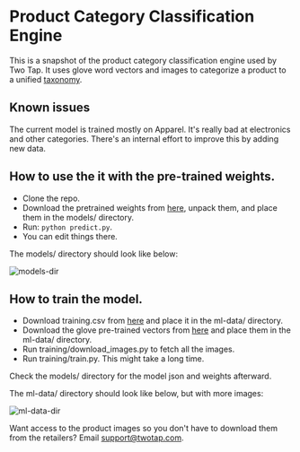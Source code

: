 # Product Category Classification Engine

This is a snapshot of the product category classification engine used by Two Tap. It uses glove word vectors and images to categorize a product to a unified [taxonomy](https://api.twotap.com/v1.0/product/taxonomy).

## Known issues

The current model is trained mostly on Apparel. It's really bad at electronics and other categories. There's an internal effort to improve this by adding new data.

## How to use the it with the pre-trained weights.

* Clone the repo.
* Download the pretrained weights from [here](https://twotapml.blob.core.windows.net/tt-product-classification/08012017/categories/models.tar.gz), unpack them, and place them in the models/ directory.
* Run: ```python predict.py```.
* You can edit things there.

The models/ directory should look like below:

![models-dir](http://i.imgur.com/n0i2Pst.png)


## How to train the model.

* Download training.csv from [here](https://twotapml.blob.core.windows.net/tt-product-classification/08012017/categories/training_data.csv.gz) and place it in the ml-data/ directory.
* Download the glove pre-trained vectors from [here](http://nlp.stanford.edu/data/glove.6B.zip) and place them in the ml-data/ directory.
* Run training/download_images.py to fetch all the images.
* Run training/train.py. This might take a long time.

Check the models/ directory for the model json and weights afterward.

The ml-data/ directory should look like below, but with more images:

![ml-data-dir](http://i.imgur.com/rptggkE.png)

Want access to the product images so you don't have to download them from the retailers? Email support@twotap.com.
